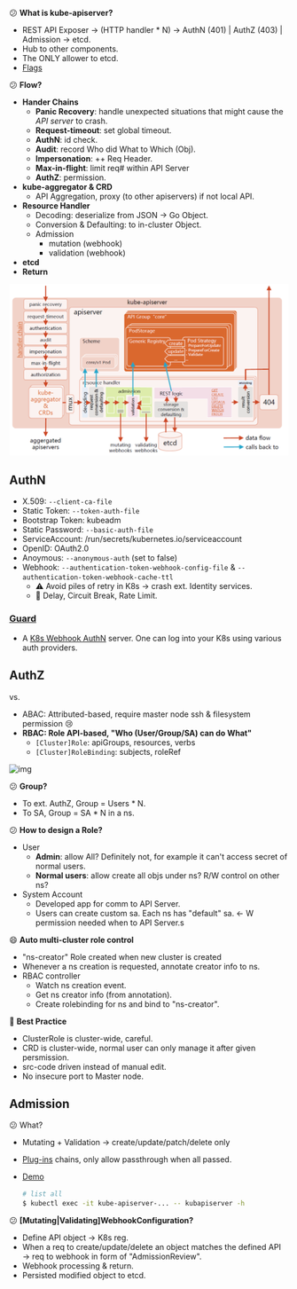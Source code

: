 :confused: **What is kube-apiserver?**

- REST API Exposer → (HTTP handler * N) → AuthN (401) | AuthZ (403) | Admission → etcd.
- Hub to other components.
- The ONLY allower to etcd.
- [Flags](https://kubernetes.io/docs/reference/command-line-tools-reference/kube-apiserver/)



:confused: **Flow?**

- **Hander Chains**
  - **Panic Recovery**: handle unexpected situations that might cause the *API server* to crash.
  - **Request-timeout**: set global timeout.
  - **AuthN**: id check.
  - **Audit**: record Who did What to Which (Obj).
  - **Impersonation**: ++ Req Header.
  - **Max-in-flight**: limit req# within API Server
  - **AuthZ**: permission.
- **kube-aggregator & CRD**
  - API Aggregation, proxy (to other apiservers) if not local API.
- **Resource Handler**
  - Decoding: deserialize from JSON → Go Object.
  - Conversion & Defaulting: to in-cluster Object.
  - Admission
    - mutation (webhook)
    - validation (webhook)
- **etcd**
- **Return**



![image-20240613135123605](./Overview.assets/image-20240613135123605.png)



## AuthN

- X.509: `--client-ca-file`
- Static Token: `--token-auth-file`
- Bootstrap Token: kubeadm
- Static Password: `--basic-auth-file`
- ServiceAccount: /run/secrets/kubernetes.io/serviceaccount
- OpenID: OAuth2.0
- Anoymous: `--anonymous-auth` (set to false)
- Webhook: `--authentication-token-webhook-config-file` & `--authentication-token-webhook-cache-ttl`
  - :warning: Avoid piles of retry in K8s → crash ext. Identity services.
  - :construction_worker: Delay, Circuit Break, Rate Limit.

### [Guard](https://github.com/kubeguard/guard)

- A [K8s Webhook AuthN](https://kubernetes.io/docs/reference/access-authn-authz/authentication/#webhook-token-authentication) server. One can log into your K8s using various auth providers.

## AuthZ

vs.

- ABAC: Attributed-based, require master node ssh & filesystem permission :cry:
- **RBAC: Role API-based, "Who (User/Group/SA) can do What"**
  - `[Cluster]Role`: apiGroups, resources, verbs
  - `[Cluster]RoleBinding`: subjects, roleRef




![img](https://support.huaweicloud.com/eu/usermanual-cce/en-us_image_0000001142984374.png)



:confused: **Group?**

- To ext. AuthZ, Group = Users * N.
- To SA, Group = SA * N in a ns.



:confused: **How to design a Role?**

- User
  - **Admin**: allow All? Definitely not, for example it can't access secret of normal users.
  - **Normal users**: allow create all objs under ns? R/W control on other ns?
- System Account
  - Developed app for comm to API Server.
  - Users can create custom sa. Each ns has "default" sa. ← W permission needed when to API Server.s



:smile: **Auto multi-cluster role control**

- "ns-creator" Role created when new cluster is created
- Whenever a ns creation is requested, annotate creator info to ns.
- RBAC controller
  - Watch ns creation event.
  - Get ns creator info (from annotation).
  - Create rolebinding for ns and bind to "ns-creator".



:construction_worker: **Best Practice**

- ClusterRole is cluster-wide, careful.
- CRD is cluster-wide, normal user can only manage it after given persmission.
- src-code driven instead of manual edit.
- No insecure port to Master node.

## Admission

:confused: What?

- Mutating + Validation → create/update/patch/delete only

- [Plug-ins](https://kubernetes.io/docs/reference/access-authn-authz/admission-controllers/) chains, only allow passthrough when all passed.

- [Demo](https://github.com/cncamp/admission-controller-webhook-demo)

  ```bash
  # list all 
  $ kubectl exec -it kube-apiserver-... -- kubapiserver -h
  ```



:confused: **[Mutating|Validating]WebhookConfiguration?**

- Define API object → K8s reg.
- When a req to create/update/delete an object matches the defined API → req to webhook in form of "AdmissionReview".
- Webhook processing & return.
- Persisted modified object to etcd.

